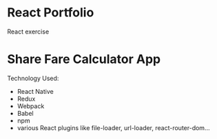 # React Portfolio 
React exercise

# Share Fare Calculator App

Technology Used:
- React Native
- Redux
- Webpack
- Babel
- npm
- various React plugins like file-loader, url-loader, react-router-dom...